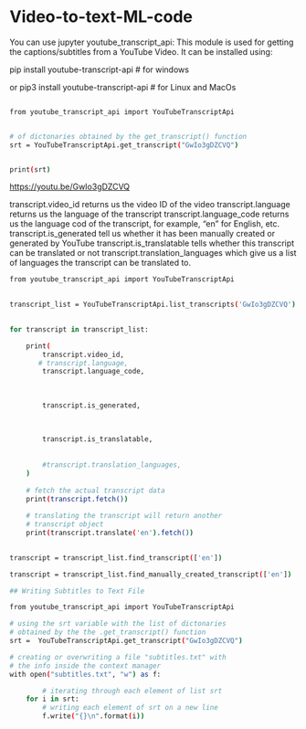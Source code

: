 # Video-to-text-ML-code

You can use jupyter 
youtube_transcript_api: This module is used for getting the captions/subtitles from a YouTube Video. It can be installed using:

pip install youtube-transcript-api # for windows

or 
pip3 install youtube-transcript-api # for Linux and MacOs 

```bash

from youtube_transcript_api import YouTubeTranscriptApi


# of dictonaries obtained by the get_transcript() function
srt = YouTubeTranscriptApi.get_transcript("GwIo3gDZCVQ")


print(srt)

```

https://youtu.be/GwIo3gDZCVQ


transcript.video_id returns us the video ID of the video
transcript.language returns us the language of the transcript
transcript.language_code returns us the language cod of the transcript, for example, “en” for English, etc.
transcript.is_generated tell us whether it has been manually created or generated by YouTube
transcript.is_translatable tells whether this transcript can be translated or not
transcript.translation_languages which give us a list of languages the transcript can be translated to.
```bash
from youtube_transcript_api import YouTubeTranscriptApi
 

transcript_list = YouTubeTranscriptApi.list_transcripts('GwIo3gDZCVQ')
 

for transcript in transcript_list:

    print(
        transcript.video_id,
       # transcript.language,
        transcript.language_code,
       
       
      
        transcript.is_generated,
         
        
       
        transcript.is_translatable,
         
      
        #transcript.translation_languages,
    )
 
    # fetch the actual transcript data
    print(transcript.fetch())
 
    # translating the transcript will return another
    # transcript object
    print(transcript.translate('en').fetch())
 

transcript = transcript_list.find_transcript(['en'])

transcript = transcript_list.find_manually_created_transcript(['en'])
```

```bash
## Writing Subtitles to Text File

from youtube_transcript_api import YouTubeTranscriptApi

# using the srt variable with the list of dictonaries
# obtained by the the .get_transcript() function
srt =  YouTubeTranscriptApi.get_transcript("GwIo3gDZCVQ")

# creating or overwriting a file "subtitles.txt" with
# the info inside the context manager
with open("subtitles.txt", "w") as f:

		# iterating through each element of list srt
	for i in srt:
		# writing each element of srt on a new line
		f.write("{}\n".format(i))
```
